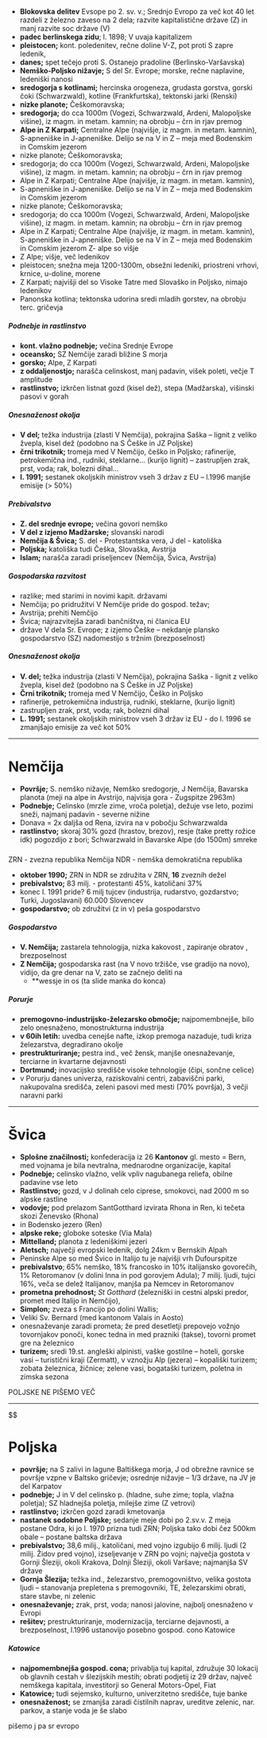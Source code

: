 - **Blokovska delitev** Evsope po 2. sv. v.; Srednjo Evropo za več kot 40 let razdeli z železno zaveso na 2 dela; razvite kapitalistične države (Z) in manj razvite soc države (V)
- **padec berlinskega zidu**; l. 1898; V uvaja kapitalizem
- **pleistocen;**  kont. poledenitev, rečne doline V-Z, pot proti S zapre ledenik, 
- **danes;** spet tečejo proti S. Ostanejo pradoline (Berlinsko-Varšavska)
- **Nemško-Poljsko nižavje;** S del Sr. Evrope; morske, rečne naplavine, ledeniški nanosi
- **sredogorja s kotlinami;** hercinska orogeneza, grudasta gorstva, gorski čoki (Schwarzwald), kotline (Frankfurtska), tektonski jarki (Renski)
- **nizke planote;** Češkomoravska;
- **sredogorja;** do cca 1000m (Vogezi, Schwarzwald, Ardeni, Malopoljske višine), iz magm. in metam. kamnin; na obrobju – črn in rjav premog
- **Alpe in Z Karpati;** Centralne Alpe (najvišje, iz magm. in metam. kamnin), S-apneniške in J-apneniške. Delijo se na V in Z – meja med Bodenskim in Comskim jezerom
- nizke planote; Češkomoravska;
- sredogorja; do cca 1000m (Vogezi, Schwarzwald, Ardeni, Malopoljske višine), iz magm. in metam. kamnin; na obrobju – črn in rjav premog
- Alpe in Z Karpati; Centralne Alpe (najvišje, iz magm. in metam. kamnin),
- S-apneniške in J-apneniške. Delijo se na V in Z – meja med Bodenskim in Comskim jezerom
- nizke planote; Češkomoravska;
- sredogorja; do cca 1000m (Vogezi, Schwarzwald, Ardeni, Malopoljske višine), iz magm. in metam. kamnin; na obrobju – črn in rjav premog
- Alpe in Z Karpati; Centralne Alpe (najvišje, iz magm. in metam. kamnin), S-apneniške in J-apneniške. Delijo se na V in Z – meja med Bodenskim in Comskim jezerom Z- alpe so višje
- Z Alpe; višje, več ledenikov
- pleistocen; snežna meja 1200-1300m, obsežni ledeniki, priostreni vrhovi, krnice, u-doline, morene
- Z Karpati; najvišji del so Visoke Tatre med Slovaško in Poljsko, nimajo ledenikov
- Panonska kotlina; tektonska udorina sredi mladih gorstev, na obrobju terc. gričevja
##### Podnebje in rastlinstvo
- **kont. vlažno podnebje;** večina Srednje Evrope
- **oceansko;** SZ Nemčije zaradi bližine S morja
- **gorsko;** Alpe, Z Karpati
- **z oddaljenostjo;** narašča celinskost, manj padavin, višek poleti, večje T amplitude
- **rastlinstvo;** izkrčen listnat gozd (kisel dež), stepa (Madžarska), višinski pasovi v gorah

##### Onesnaženost okolja 
- **V del;** težka industrija (zlasti V Nemčija), pokrajina Saška – lignit z veliko žvepla, kisel dež (podobno na S Češke in JZ Poljske)
- **črni trikotnik;** tromeja med V Nemčijo, češko in Poljsko; rafinerije, petrokemična ind., rudniki, steklarne… (kurijo lignit) – zastrupljen zrak, prst, voda; rak, bolezni dihal…
- **l. 1991;** sestanek okoljskih ministrov vseh 3 držav z EU – l.1996 manjše emisije (> 50%)

##### Prebivalstvo
- **Z. del srednje evrope;** večina govori nemško
- **V del z izjemo Madžarske;** slovanski narodi
- **Nemčija & Švica;** S. del - Protestantska vera, J del - katoliška
- **Poljska;** katoliška tudi Češka, Slovaška, Avstrija
- **Islam;** narašča zaradi priseljencev (Nemčija, Švica, Avstrija)

##### Gospodarska razvitost
- razlike; med starimi in novimi kapit. državami
-  Nemčija; po pridružitvi V Nemčije pride do gospod. težav;
- Avstrija; prehiti Nemčijo
- Švica; najrazvitejša zaradi bančništva, ni članica EU
- države V dela Sr. Evrope; z izjemo Češke – nekdanje plansko gospodarstvo (SZ) nadomestijo s tržnim (brezposelnost)

##### Onesnaženost okolja
- **V. del;** težka industrija (zlasti V Nemčija), pokrajina Saška - lignit z veliko žvepla, kisel dež (podobno na S Češke in JZ Poljske) 
- **Črni trikotnik;** tromeja med V Nemčijo, Češko in Poljsko
- rafinerije, petrokemična industrija, rudniki, steklarne, (kurijo lignit)
- zastrupljen zrak, prst, voda; rak, bolezni dihal
- **L. 1991;** sestanek okoljskih ministrov vseh 3 držav iz EU  - do l. 1996 se zmanjšajo emisije za več kot 50%

---
# Nemčija

- **Površje;** S. nemško nižavje, Nemško sredogorje, J Nemčija, Bavarska planota (meji na alpe in Avstrijo, najvisja gora - Zugspitze 2963m)
- **Podnebje;** Celinsko (mrzle zime, vroča poletja), dežuje vse leto, pozimi sneži, najmanj padavin - severne nižine
- Donava = 2x daljša od Rena, izvira na v pobočju Schwarzwalda
- **rastlinstvo;** skoraj 30% gozd (hrastov, brezov), resje (take pretty rožice idk) pogozdijo z bori; Schwarzwald in Bavarske Alpe (do 1500m) smreke

#####
ZRN - zvezna republika Nemčija
NDR - nemška demokratična republika
- **oktober 1990;** ZRN in NDR se združita v ZRN, **16** zveznih dežel
- **prebivalstvo;** 83 milj. - protestanti 45%, katoličani 37%
- konec l. 1991 pride? 6 milj tujcev (industrija, rudarstvo, gozdarstvo; Turki, Jugoslavani) 60.000 Slovencev
- **gospodarstvo;** ob združitvi (z in v) peša gospodarstvo
##### Gospodarstvo
- **V. Nemčija;** zastarela tehnologija, nizka kakovost , zapiranje obratov , brezposelnost
- **Z Nemčija;** gospodarska rast (na V novo tržišče, vse gradijo na novo), vidijo, da gre denar na V, zato se začnejo deliti na 
	- **wessje in os (ta slide manka do konca)
##### Porurje
- **premogovno-industrijsko-železarsko območje;** najpomembnejše, bilo zelo onesnaženo, monostrukturna industrija
- **v 60ih letih:** uvedba cenejše nafte, izkop premoga nazaduje, tudi kriza železarstva, degradirano okolje
- **prestrukturiranje;** pestra ind., več žensk, manjše onesnaževanje, terciarne in kvartarne dejavnosti
- **Dortmund;** inovacijsko središče visoke tehnologije (čipi, sončne celice)
- v Porurju danes univerza, raziskovalni centri, zabaviščni parki, nakupovalna središča, zeleni pasovi med mesti (70% površja), 3 večji naravni parki

---
# Švica
- **Splošne značilnosti;** konfederacija iz 26 **Kantonov** gl. mesto = Bern, med vojnama je bila nevtralna, mednarodne organizacije, kapital
- **Podnebje;** celinsko vlažno, velik vpliv nagubanega reliefa, obilne padavine vse leto
- **Rastlinstvo;** gozd, v J dolinah celo ciprese, smokovci, nad 2000 m so alpske rastline
- **vodovje;** pod prelazom SantGotthard izvirata Rhona in Ren, ki tečeta skozi Ženevsko (Rhona)
- in Bodensko jezero (Ren)
- **alpske reke;** globoke soteske (Via Mala)
- **Mittelland;** planota z ledeniškimi jezeri
- **Aletsch;** največji evropski ledenik, dolg 24km v Bernskih Alpah
- Peninske Alpe so med Švico in Italijo tu je najvišji vrh Dufourspitze
- **prebivalstvo**; 65% nemško, 18% francosko in 10% italijansko govorečih, 1% Retoromanov (v dolini Inna in pod gorovjem Adula); 7 milij. ljudi, tujci 16%, veča se delež Italijanov, manjša pa Nemcev in Retoromanov
- **prometna prehodnost;** *St Gotthard* (železniški in cestni alpski predor, promet med Italijo in Nemčijo), 
- **Simplon;** zveza s Francijo po dolini Wallis; 
- Veliki Sv. Bernard (med kantonom Valais in Aosto)
- onesnaževanje zaradi prometa; že pred desetletji prepovejo vožnjo tovornjakov ponoči, konec tedna in med prazniki (takse), tovorni promet gre na železnico
- **turizem;** sredi 19.st. angleški alpinisti, vaške gostilne – hoteli, gorske vasi – turistični kraji (Zermatt), v vznožju Alp (jezera) – kopališki turizem; zobata železnica, žičnice; zelene vasi, bogataški turizem, poletna in zimska sezona

POLJSKE NE PIŠEMO VEČ

---
$$
# Poljska
- **površje;** na S zalivi in lagune Baltiškega morja, J od obrežne ravnice se površje vzpne v Baltsko gričevje; osrednje nižavje – 1/3 države, na JV je del Karpatov
- **podnebje;** J in V del celinsko p. (hladne, suhe zime; topla, vlažna poletja); SZ hladnejša poletja, milejše zime (Z vetrovi)
- **rastlinstvo;** izkrčen gozd zaradi kmetovanja
- **nastanek sodobne Poljske;** sedanje meje dobi po 2.sv.v. Z meja postane Odra, ki jo l. 1970 prizna tudi ZRN; Poljska tako dobi čez 500km obale – postane baltska država
- **prebivalstvo;** 38,6 milij., katoličani, med vojno izgubijo 6 milij. ljudi (2 milij. Židov pred vojno), izseljevanje v ZRN po vojni; največja gostota v Gornji Šleziji, okoli Krakova, Dolnji Šleziji, okoli Varšave; najmanjša SV države
- **Gornja Šlezija;** težka ind., železarstvo, premogovništvo, velika gostota ljudi – stanovanja prepletena s premogovniki, TE, železarskimi obrati, stare stavbe, ni zelenic
- **onesnaževanje;** zrak, prst, voda; nanosi jalovine, najbolj onesnaženo v Evropi
- **rešitev;** prestrukturiranje, modernizacija, terciarne dejavnosti, a brezposelnost, l.1996 ustanovijo posebno gospod. cono Katowice
##### Katowice
- **najpomembnejša gospod. cona;** privablja tuj kapital, združuje 30 lokacij ob glavnih cestah v šlezijskih mestih; obrati podjetij iz 29 držav, največ nemškega kapitala, investitorji so General Motors-Opel, Fiat
- **Katowice;** tudi sejemsko, kulturno, univerzitetno središče, tuje banke
- **onesnaženost;** se zmanjša zaradi čistilnih naprav, ureditve zelenic, nar. parkov, a stanje voda je še slabo

pišemo j pa sr evropo

